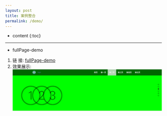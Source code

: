 ```yaml
---
layout: post
title: 案例整合
permalink: /demo/
---
```


* content
{:toc}

-----------------------------------------------------------------
+ fullPage-demo
1. 链    接: [fullPage-demo](/demo/fullpageJs-demo/index.html)
2. 效果展示: ![img](/demo/images/fullPage.png)
